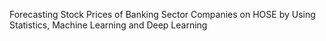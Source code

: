 Forecasting Stock Prices of Banking Sector Companies on HOSE by Using Statistics, Machine Learning and Deep Learning  
